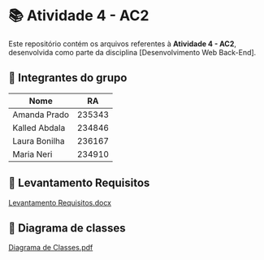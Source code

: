 # 📚 Atividade 4 - AC2

Este repositório contém os arquivos referentes à **Atividade 4 - AC2**, desenvolvida como parte da disciplina [Desenvolvimento Web Back-End].

## 👥 Integrantes do grupo

| Nome           | RA      |
|----------------|---------|
| Amanda Prado   | 235343  |
| Kalled Abdala  | 234846  |
| Laura Bonilha  | 236167  |
| Maria Neri     | 234910  |

## 📄 Levantamento Requisitos

[Levantamento Requisitos.docx](https://github.com/KalledAbdala/Atividade_4_Ac2/blob/main/LevantamentoRequisitos.docx)

## 📃 Diagrama de classes

[Diagrama de Classes.pdf](https://github.com/KalledAbdala/Atividade_4_Ac2/blob/main/Diagrama%20de%20Classes.pdf)
